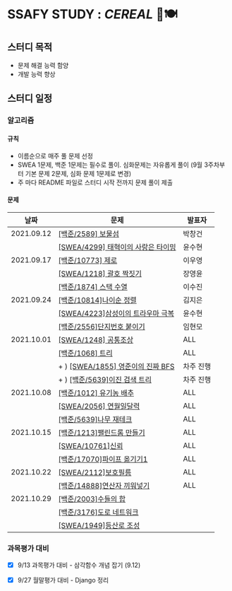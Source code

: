 # SSAFY STUDY : *CEREAL* 🥣🍽

## 스터디 목적

- 문제 해결 능력 함양
- 개발 능력 향상



## 스터디 일정

### 알고리즘
#### 규칙
- 이름순으로 매주 풀 문제 선정 
- SWEA 1문제, 백준 1문제는 필수로 풀이. 심화문제는 자유롭게 풀이 (9월 3주차부터 기본 문제 2문제, 심화 문제 1문제로 변경)
- 주 마다 README 파일로 스터디 시작 전까지 문제 풀이 제출
#### 문제

| 날짜       | 문제                                                       | 발표자 |
| ---------- | ---------------------------------------------------------- | ------ |
| 2021.09.12 | [[백준/2589] 보물섬](https://www.acmicpc.net/problem/2589) | 박창건 |
|            | [[SWEA/4299] 태혁이의 사랑은 타이밍](https://swexpertacademy.com/main/code/problem/problemDetail.do?contestProbId=AWLv6mx6htoDFAVV)                         | 윤수현 |
| 2021.09.17 | [[백준/10773] 제로](https://www.acmicpc.net/problem/10773)                                          |    이우영    |
|            | [[SWEA/1218] 괄호 짝짓기](https://swexpertacademy.com/main/code/problem/problemDetail.do?contestProbId=AV14eWb6AAkCFAYD&categoryId=AV14eWb6AAkCFAYD&categoryType=CODE&problemTitle=%EA%B4%84%ED%98%B8&orderBy=FIRST_REG_DATETIME&selectCodeLang=ALL&select-1=&pageSize=10&pageIndex=1)                                      |    장영윤    |
|            | [[백준/1874] 스택 수열](https://www.acmicpc.net/problem/1874)                                      |    이수진    |
| 2021.09.24 | [[백준/10814]나이순 정렬](https://www.acmicpc.net/problem/10814) | 김지은 |
|  | [[SWEA/4223]삼성이의 트라우마 극복](https://swexpertacademy.com/main/code/userProblem/userProblemDetail.do?contestProbId=AWKpmwua-VoDFAUV) | 윤수현 |
|  | [[백준/2556]단지번호 붙이기](https://www.acmicpc.net/problem/2667) | 임현모 |
| 2021.10.01 | [[SWEA/1248] 공통조상](https://swexpertacademy.com/main/code/problem/problemDetail.do?problemLevel=5&contestProbId=AV15PTkqAPYCFAYD&categoryId=AV15PTkqAPYCFAYD&categoryType=CODE&problemTitle=&orderBy=SUBMIT_COUNT&selectCodeLang=PYTHON&select-1=5&pageSize=10&pageIndex=1) | ALL |
| | [[백준/1068] 트리](https://www.acmicpc.net/problem/1068) | ALL |
| | + ) [[SWEA/1855] 영준이의 진짜 BFS](https://swexpertacademy.com/main/code/problem/problemDetail.do?contestProbId=AV5LnipaDvwDFAXc) | 차주 진행 |
| | + ) [[백준/5639]이진 검색 트리](https://www.acmicpc.net/problem/5639) | 차주 진행 |
| 2021.10.08 | [[백준/1012] 유기농 배추](https://www.acmicpc.net/problem/1012) | ALL |
| | [[SWEA/2056] 연월일달력](https://swexpertacademy.com/main/code/problem/problemDetail.do?contestProbId=AV5QLkdKAz4DFAUq&categoryId=AV5QLkdKAz4DFAUq&categoryType=CODE&problemTitle=&orderBy=INQUERY_COUNT&selectCodeLang=ALL&select-1=&pageSize=10&pageIndex=5) | ALL |
| | [[백준/5639]나무 재테크](https://www.acmicpc.net/problem/16235) | ALL |
| 2021.10.15 | [[백준/1213]팰린드롬 만들기](https://www.acmicpc.net/problem/1213) | ALL |
| | [[SWEA/10761]신뢰](https://swexpertacademy.com/main/code/problem/problemDetail.do?contestProbId=AXSVc1TqEAYDFAQT) | ALL |
| | [[백준/17070]파이프 옮기기1](https://www.acmicpc.net/problem/17070) | ALL |
| 2021.10.22 | [[SWEA/2112]보호필름](https://swexpertacademy.com/main/code/problem/problemDetail.do?contestProbId=AV5V1SYKAaUDFAWu) | ALL |
| | [[백준/14888]연산자 끼워넣기](https://www.acmicpc.net/problem/14888) | ALL |
| 2021.10.29 | [[백준/2003]수들의 합](https://www.acmicpc.net/problem/2003) | |
| | [[백준/3176]도로 네트워크](https://www.acmicpc.net/problem/3176) | |
| | [[SWEA/1949]등산로 조성](https://swexpertacademy.com/main/code/problem/problemDetail.do?contestProbId=AV5PoOKKAPIDFAUq) | |



### 과목평가 대비

- [x] 9/13 과목평가 대비 - 삼각함수 개념 잡기 (9.12)
- [x] 9/27 월말평가 대비 - Django 정리

